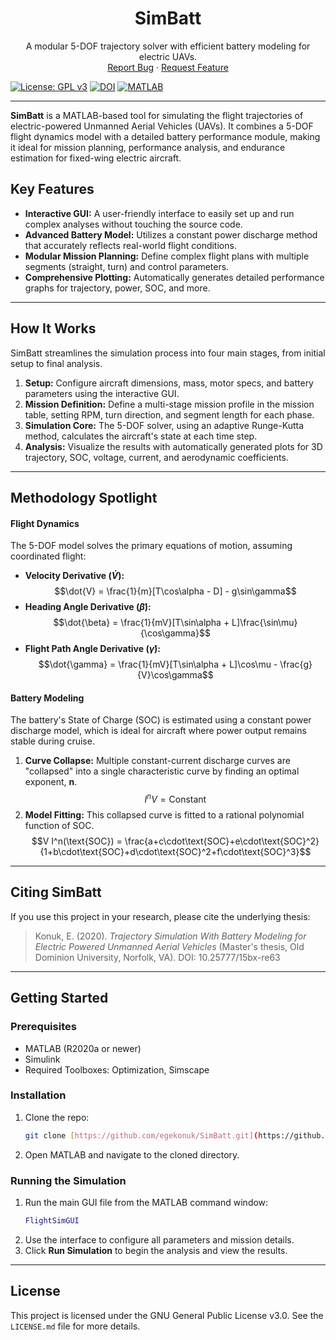 <div align="center">
  <h1 align="center">SimBatt</h1>
  <p align="center">
    A modular 5-DOF trajectory solver with efficient battery modeling for electric UAVs.
    <br />
    <a href="https://github.com/egekonuk/SimBatt/issues">Report Bug</a>
    ·
    <a href="https://github.com/egekonuk/SimBatt/issues">Request Feature</a>
  </p>
</div>

[![License: GPL v3](https://img.shields.io/badge/License-GPLv3-blue.svg)](https://www.gnu.org/licenses/gpl-3.0) [![DOI](https://img.shields.io/badge/Cite-10.25777/15bx--re63-brightgreen.svg)](https://doi.org/10.25777/15bx-re63) [![MATLAB](https://img.shields.io/badge/MATLAB-R2020a%2B-orange)](https://www.mathworks.com/)

---

**SimBatt** is a MATLAB-based tool for simulating the flight trajectories of electric-powered Unmanned Aerial Vehicles (UAVs). It combines a 5-DOF flight dynamics model with a detailed battery performance module, making it ideal for mission planning, performance analysis, and endurance estimation for fixed-wing electric aircraft.

## Key Features

-   **Interactive GUI:** A user-friendly interface to easily set up and run complex analyses without touching the source code.
-   **Advanced Battery Model:** Utilizes a constant power discharge method that accurately reflects real-world flight conditions.
-   **Modular Mission Planning:** Define complex flight plans with multiple segments (straight, turn) and control parameters.
-   **Comprehensive Plotting:** Automatically generates detailed performance graphs for trajectory, power, SOC, and more.

---

## How It Works

SimBatt streamlines the simulation process into four main stages, from initial setup to final analysis.

1.  **Setup:** Configure aircraft dimensions, mass, motor specs, and battery parameters using the interactive GUI.
2.  **Mission Definition:** Define a multi-stage mission profile in the mission table, setting RPM, turn direction, and segment length for each phase.
3.  **Simulation Core:** The 5-DOF solver, using an adaptive Runge-Kutta method, calculates the aircraft's state at each time step.
4.  **Analysis:** Visualize the results with automatically generated plots for 3D trajectory, SOC, voltage, current, and aerodynamic coefficients.

---

## Methodology Spotlight

#### Flight Dynamics
The 5-DOF model solves the primary equations of motion, assuming coordinated flight:

* **Velocity Derivative ($\dot{V}$):**
    $$\dot{V} = \frac{1}{m}[T\cos\alpha - D] - g\sin\gamma$$
* **Heading Angle Derivative ($\dot{\beta}$):**
    $$\dot{\beta} = \frac{1}{mV}[T\sin\alpha + L]\frac{\sin\mu}{\cos\gamma}$$
* **Flight Path Angle Derivative ($\dot{\gamma}$):**
    $$\dot{\gamma} = \frac{1}{mV}[T\sin\alpha + L]\cos\mu - \frac{g}{V}\cos\gamma$$

#### Battery Modeling
The battery's State of Charge (SOC) is estimated using a constant power discharge model, which is ideal for aircraft where power output remains stable during cruise.

1.  **Curve Collapse:** Multiple constant-current discharge curves are "collapsed" into a single characteristic curve by finding an optimal exponent, **n**.
    $$I^n V = \text{Constant}$$
2.  **Model Fitting:** This collapsed curve is fitted to a rational polynomial function of SOC.
    $$V I^n(\text{SOC}) = \frac{a+c\cdot\text{SOC}+e\cdot\text{SOC}^2}{1+b\cdot\text{SOC}+d\cdot\text{SOC}^2+f\cdot\text{SOC}^3}$$

---
## Citing SimBatt

If you use this project in your research, please cite the underlying thesis:

> Konuk, E. (2020). *Trajectory Simulation With Battery Modeling for Electric Powered Unmanned Aerial Vehicles* (Master's thesis, Old Dominion University, Norfolk, VA). DOI: 10.25777/15bx-re63

---

## Getting Started

### Prerequisites
* MATLAB (R2020a or newer)
* Simulink
* Required Toolboxes: Optimization, Simscape

### Installation
1.  Clone the repo:
    ```sh
    git clone [https://github.com/egekonuk/SimBatt.git](https://github.com/egekonuk/SimBatt.git)
    ```
2.  Open MATLAB and navigate to the cloned directory.

### Running the Simulation
1.  Run the main GUI file from the MATLAB command window:
    ```matlab
    FlightSimGUI
    ```
2.  Use the interface to configure all parameters and mission details.
3.  Click **Run Simulation** to begin the analysis and view the results.

---

## License

This project is licensed under the GNU General Public License v3.0. See the `LICENSE.md` file for more details.

